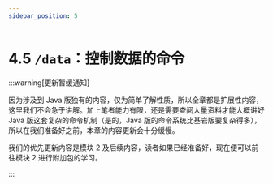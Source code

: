 ```yaml
---
sidebar_position: 5
---
```


# 4.5 `/data`：控制数据的命令

:::warning[更新暂缓通知]

因为涉及到 Java 版独有的内容，仅为简单了解性质，所以全章都是扩展性内容，这里我们不会急于讲解。加上笔者能力有限，还是需要查阅大量资料才能大概讲好 Java 版这套复杂的命令机制（是的，Java 版的命令系统比基岩版要复杂得多），所以在我们准备好之前，本章的内容更新会十分缓慢。

我们的优先更新内容是模块 2 及后续内容，读者如果已经准备好，现在便可以前往模块 2 进行附加包的学习。

:::
